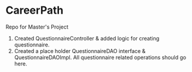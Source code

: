 # CareerPath
Repo for Master's Project

1. Created QuestionnaireController & added logic for creating questionnaire.
2. Created a place holder QuestionnaireDAO interface & QuestionnaireDAOImpl. All questionnaire related operations should go here.